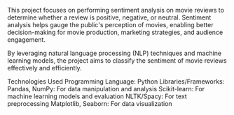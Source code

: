 This project focuses on performing sentiment analysis on movie reviews to determine whether a review is positive, negative, or neutral. Sentiment analysis helps gauge the public's perception of movies, enabling better decision-making for movie production, marketing strategies, and audience engagement.

By leveraging natural language processing (NLP) techniques and machine learning models, the project aims to classify the sentiment of movie reviews effectively and efficiently.

Technologies Used
Programming Language: Python
Libraries/Frameworks:
Pandas, NumPy: For data manipulation and analysis
Scikit-learn: For machine learning models and evaluation
NLTK/Spacy: For text preprocessing
Matplotlib, Seaborn: For data visualization
